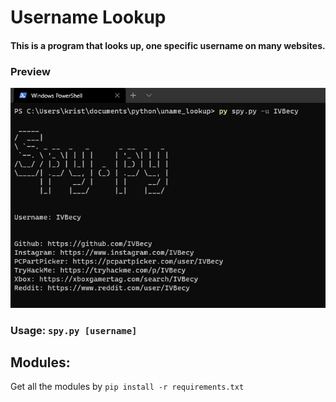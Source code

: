 # Username Lookup

 #### This is a program that looks up, one specific username on many websites.
 ### Preview
 ![Preview](uname.png)
 
 ### Usage: ```spy.py [username]```
 
 ## Modules:
 Get all the modules by ``` pip install -r requirements.txt ```
 

